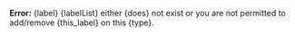 **Error:** {label} {labelList} either {does} not exist or you are not permitted to add/remove {this_label} on this {type}.
